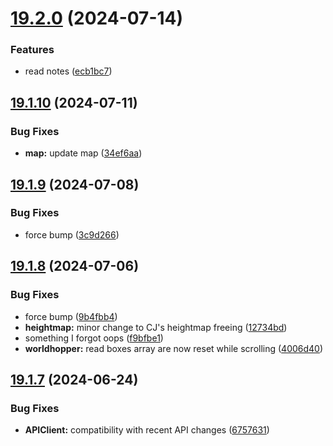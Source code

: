 # [19.2.0](https://github.com/Torwent/WaspLib/compare/v19.1.10...v19.2.0) (2024-07-14)


### Features

* read notes ([ecb1bc7](https://github.com/Torwent/WaspLib/commit/ecb1bc78e4c5f2a6f98a24898c32fd0754bd1bb1))



## [19.1.10](https://github.com/Torwent/WaspLib/compare/v19.1.9...v19.1.10) (2024-07-11)


### Bug Fixes

* **map:** update map ([34ef6aa](https://github.com/Torwent/WaspLib/commit/34ef6aa3a5c9f00d3c7e79be317e68350234c13c))



## [19.1.9](https://github.com/Torwent/WaspLib/compare/v19.1.8...v19.1.9) (2024-07-08)


### Bug Fixes

* force bump ([3c9d266](https://github.com/Torwent/WaspLib/commit/3c9d266188b2d4e647b92741fd265a808b19056e))



## [19.1.8](https://github.com/Torwent/WaspLib/compare/v19.1.7...v19.1.8) (2024-07-06)


### Bug Fixes

* force bump ([9b4fbb4](https://github.com/Torwent/WaspLib/commit/9b4fbb48eb453e2acb5d6edd11bbc3690c06361d))
* **heightmap:** minor change to CJ's heightmap freeing ([12734bd](https://github.com/Torwent/WaspLib/commit/12734bd138d3bc1a830f666f66cf3834fcbafe3d))
* something I forgot oops ([f9bfbe1](https://github.com/Torwent/WaspLib/commit/f9bfbe14b874ae328c6556eb02a9d25d3fa79fe8))
* **worldhopper:** read boxes array are now reset while scrolling ([4006d40](https://github.com/Torwent/WaspLib/commit/4006d407e4143626918bfb3aeb6030c2c464b566))



## [19.1.7](https://github.com/Torwent/WaspLib/compare/v19.1.6...v19.1.7) (2024-06-24)


### Bug Fixes

* **APIClient:** compatibility with recent API changes ([6757631](https://github.com/Torwent/WaspLib/commit/675763170a7b00a8ef6bc83d70c840d11dc0e034))




